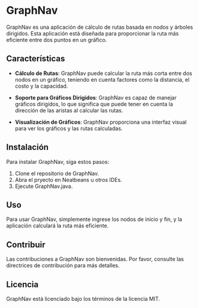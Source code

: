 # GraphNav

GraphNav es una aplicación de cálculo de rutas basada en nodos y árboles dirigidos. Esta aplicación está diseñada para proporcionar la ruta más eficiente entre dos puntos en un gráfico.

## Características

- **Cálculo de Rutas**: GraphNav puede calcular la ruta más corta entre dos nodos en un gráfico, teniendo en cuenta factores como la distancia, el costo y la capacidad.

- **Soporte para Gráficos Dirigidos**: GraphNav es capaz de manejar gráficos dirigidos, lo que significa que puede tener en cuenta la dirección de las aristas al calcular las rutas.

- **Visualización de Gráficos**: GraphNav proporciona una interfaz visual para ver los gráficos y las rutas calculadas.

## Instalación

Para instalar GraphNav, siga estos pasos:

1. Clone el repositorio de GraphNav.
2. Abra el pryecto en Neatbeans u otros IDEs.
3. Ejecute GraphNav.java.

## Uso

Para usar GraphNav, simplemente ingrese los nodos de inicio y fin, y la aplicación calculará la ruta más eficiente.

## Contribuir

Las contribuciones a GraphNav son bienvenidas. Por favor, consulte las directrices de contribución para más detalles.

## Licencia

GraphNav está licenciado bajo los términos de la licencia MIT.